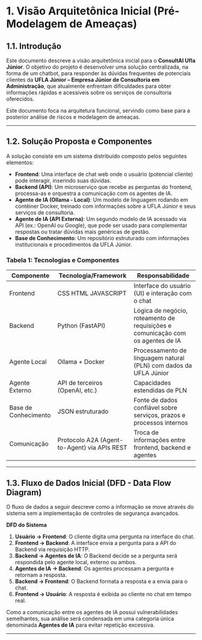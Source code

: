# 1. Visão Arquitetônica Inicial (Pré-Modelagem de Ameaças)

## 1.1. Introdução
Este documento descreve a visão arquitetônica inicial para o **ConsultAI Ufla Júnior**.
O objetivo do projeto é desenvolver uma solução centralizada, na forma de um chatbot, para responder às dúvidas frequentes de potenciais clientes da **UFLA Júnior – Empresa Júnior de Consultoria em Administração**, que atualmente enfrentam dificuldades para obter informações rápidas e acessíveis sobre os serviços de consultoria oferecidos.

Este documento foca na arquitetura funcional, servindo como base para a posterior análise de riscos e modelagem de ameaças.

---

## 1.2. Solução Proposta e Componentes
A solução consiste em um sistema distribuído composto pelos seguintes elementos:

- **Frontend**: Uma interface de chat web onde o usuário (potencial cliente) pode interagir, inserindo suas dúvidas.
- **Backend (API)**: Um microserviço que recebe as perguntas do frontend, processa-as e orquestra a comunicação com os agentes de IA.
- **Agente de IA (Ollama - Local)**: Um modelo de linguagem rodando em contêiner Docker, treinado com informações sobre a UFLA Júnior e seus serviços de consultoria.
- **Agente de IA (API Externa)**: Um segundo modelo de IA acessado via API (ex.: OpenAI ou Google), que pode ser usado para complementar respostas ou tratar dúvidas mais genéricas de gestão.
- **Base de Conhecimento**: Um repositório estruturado com informações institucionais e procedimentos da UFLA Júnior.

### Tabela 1: Tecnologias e Componentes

| Componente        | Tecnologia/Framework             | Responsabilidade                                                                 |
|-------------------|----------------------------------|---------------------------------------------------------------------------------|
| Frontend          | CSS HTML JAVASCRIPT            | Interface do usuário (UI) e interação com o chat                                |
| Backend           | Python (FastAPI)                | Lógica de negócio, roteamento de requisições e comunicação com os agentes de IA |
| Agente Local      | Ollama + Docker                 | Processamento de linguagem natural (PLN) com dados da UFLA Júnior               |
| Agente Externo    | API de terceiros (OpenAI, etc.) | Capacidades estendidas de PLN                                                   |
| Base de Conhecimento | JSON estruturado | Fonte de dados confiável sobre serviços, prazos e processos internos            |
| Comunicação       | Protocolo A2A (Agent-to-Agent) via APIs REST | Troca de informações entre frontend, backend e agentes                          |

---

## 1.3. Fluxo de Dados Inicial (DFD - Data Flow Diagram)
O fluxo de dados a seguir descreve como a informação se move através do sistema sem a implementação de controles de segurança avançados.

**DFD do Sistema**

1. **Usuário → Frontend**: O cliente digita uma pergunta na interface do chat.  
2. **Frontend → Backend**: A interface envia a pergunta para a API do Backend via requisição HTTP.  
3. **Backend → Agentes de IA**: O Backend decide se a pergunta será respondida pelo agente local, externo ou ambos.
4. **Agentes de IA → Backend**: Os agentes processam a pergunta e retornam a resposta.  
5. **Backend → Frontend**: O Backend formata a resposta e a envia para o chat.  
6. **Frontend → Usuário**: A resposta é exibida ao cliente no chat em tempo real.  

Como a comunicação entre os agentes de IA possui vulnerabilidades semelhantes, sua análise será condensada em uma categoria única denominada **Agentes de IA** para evitar repetição excessiva.

---
